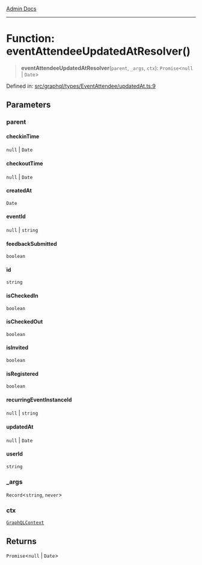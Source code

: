 [Admin Docs](/)

***

# Function: eventAttendeeUpdatedAtResolver()

> **eventAttendeeUpdatedAtResolver**(`parent`, `_args`, `ctx`): `Promise`\<`null` \| `Date`\>

Defined in: [src/graphql/types/EventAttendee/updatedAt.ts:9](https://github.com/Sourya07/talawa-api/blob/cfbd515d04ffba748b09232a33807f1845dd1878/src/graphql/types/EventAttendee/updatedAt.ts#L9)

## Parameters

### parent

#### checkinTime

`null` \| `Date`

#### checkoutTime

`null` \| `Date`

#### createdAt

`Date`

#### eventId

`null` \| `string`

#### feedbackSubmitted

`boolean`

#### id

`string`

#### isCheckedIn

`boolean`

#### isCheckedOut

`boolean`

#### isInvited

`boolean`

#### isRegistered

`boolean`

#### recurringEventInstanceId

`null` \| `string`

#### updatedAt

`null` \| `Date`

#### userId

`string`

### \_args

`Record`\<`string`, `never`\>

### ctx

[`GraphQLContext`](../../../../context/type-aliases/GraphQLContext.md)

## Returns

`Promise`\<`null` \| `Date`\>
